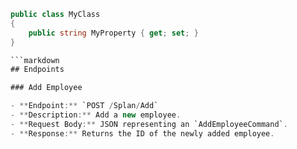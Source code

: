 ```csharp
public class MyClass
{
    public string MyProperty { get; set; }
}

```markdown
## Endpoints

### Add Employee

- **Endpoint:** `POST /Splan/Add`
- **Description:** Add a new employee.
- **Request Body:** JSON representing an `AddEmployeeCommand`.
- **Response:** Returns the ID of the newly added employee.
